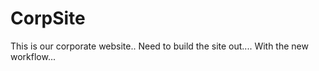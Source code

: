 # CorpSite

This is our corporate website..
Need to build the site out....
With the new workflow...



